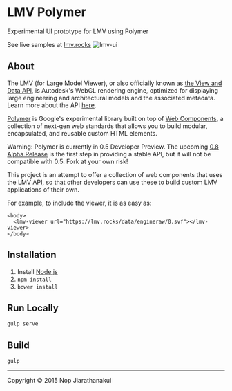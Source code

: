 # LMV Polymer

Experimental UI prototype for LMV using Polymer

See live samples at [lmv.rocks](http://lmv.rocks/)
![lmv-ui](https://git.autodesk.com/github-enterprise-assets/0000/2078/0000/1884/31b3e17a-ef89-11e4-963b-e9c61825b4c7.png)

## About

The LMV (for Large Model Viewer), or also officially known as [the View and Data API](http://developer-autodesk.github.io/), is Autodesk's WebGL rendering engine, optimized for displaying large engineering and architectural models and the associated metadata. Learn more about the API [here](http://developer-autodesk.github.io/). 

[Polymer](http://www.polymer-project.org/) is Google's experimental library built on top of [Web Components](http://webcomponents.org/), a collection of next-gen web standards that allows you to build modular, encapsulated, and reusable custom HTML elements.

Warning: Polymer is currently in 0.5 Developer Preview. The upcoming [0.8 Alpha Release](https://www.polymer-project.org/0.8/) is the first step in providing a stable API, but it will not be compatible with 0.5. Fork at your own risk!

This project is an attempt to offer a collection of web components that uses the LMV API, so that other developers can use these to build custom LMV applications of their own.

For example, to include the viewer, it is as easy as:
```
<body>
  <lmv-viewer url="https://lmv.rocks/data/engineraw/0.svf"></lmv-viewer>
</body>
```

## Installation

1. Install [Node.js](https://nodejs.org/)
1. `npm install`
1. `bower install`

## Run Locally

`gulp serve`

## Build

`gulp`

---
Copyright © 2015 Nop Jiarathanakul
